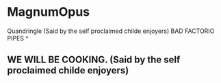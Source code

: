 # MagnumOpus
 Quandringle (Said by the self proclaimed childe enjoyers)
    BAD FACTORIO PIPES ^
## WE WILL BE COOKING. (Said by the self proclaimed childe enjoyers)
